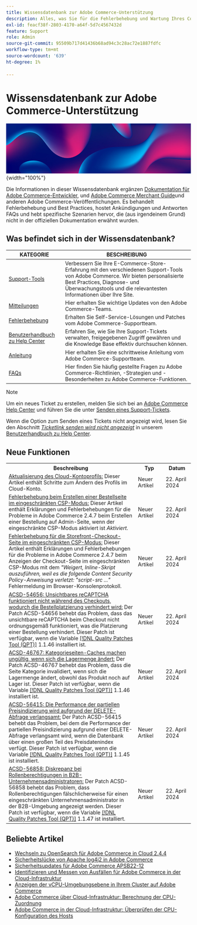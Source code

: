 ```yaml
---
title: Wissensdatenbank zur Adobe Commerce-Unterstützung
description: Alles, was Sie für die Fehlerbehebung und Wartung Ihres Commerce-Stores benötigen.
exl-id: feacf38f-2803-4170-a64f-5d7c4567432d
feature: Support
role: Admin
source-git-commit: 95509b717d41436b68ad94c3c28ac72e1887fdfc
workflow-type: tm+mt
source-wordcount: '639'
ht-degree: 1%

---
```


# Wissensdatenbank zur Adobe Commerce-Unterstützung

![Knowledge Base-Homepage](../help/assets/knowledge-base-home-page-cover.jpg){width="100%"}

Die Informationen in dieser Wissensdatenbank ergänzen [Dokumentation für Adobe Commerce-Entwickler](https://developer.adobe.com/commerce/docs), und [Adobe Commerce Merchant Guide](https://experienceleague.adobe.com/docs/commerce-admin/user-guides/home.html)und anderen Adobe Commerce-Veröffentlichungen. Es behandelt Fehlerbehebung und Best Practices, hostet Ankündigungen und Antworten FAQs und hebt spezifische Szenarien hervor, die (aus irgendeinem Grund) nicht in der offiziellen Dokumentation erwähnt wurden.

## Was befindet sich in der Wissensdatenbank?

| KATEGORIE | BESCHREIBUNG |
| --- | --- |
| [Support-Tools](/help/support-tools/overview.md) | Verbessern Sie Ihre E-Commerce-Store-Erfahrung mit den verschiedenen Support-Tools von Adobe Commerce. Wir bieten personalisierte Best Practices, Diagnose- und Überwachungstools und die relevantesten Informationen über Ihre Site. |
| [Mitteilungen](/help/announcements/overview.md) | Hier erhalten Sie wichtige Updates von den Adobe Commerce-Teams. |
| [Fehlerbehebung](/help/troubleshooting/overview.md) | Erhalten Sie Self-Service-Lösungen und Patches vom Adobe Commerce-Supportteam. |
| [Benutzerhandbuch zu Help Center](/help/help-center-guide/help-center/magento-help-center-user-guide.md) | Erfahren Sie, wie Sie Ihre Support-Tickets verwalten, freigegebenen Zugriff gewähren und die Knowledge Base effektiv durchsuchen können. |
| [Anleitung](/help/how-to/overview.md) | Hier erhalten Sie eine schrittweise Anleitung vom Adobe Commerce-Supportteam. |
| [FAQs](/help/faq/overview.md) | Hier finden Sie häufig gestellte Fragen zu Adobe Commerce-Richtlinien, -Strategien und -Besonderheiten zu Adobe Commerce-Funktionen. |

>[!NOTE]
>
>Um ein neues Ticket zu erstellen, melden Sie sich bei an [Adobe Commerce Help Center](https://support.magento.com/) und führen Sie die unter [Senden eines Support-Tickets](https://experienceleague.adobe.com/en/docs/commerce-knowledge-base/kb/help-center-guide/magento-help-center-user-guide#submit-ticket).
>
>Wenn die Option zum Senden eines Tickets nicht angezeigt wird, lesen Sie den Abschnitt *[Ticketlink senden wird nicht angezeigt](https://experienceleague.adobe.com/en/docs/commerce-knowledge-base/kb/help-center-guide/magento-help-center-user-guide#no-submit-link)* in unserem [Benutzerhandbuch zu Help Center](/help/help-center-guide/help-center/magento-help-center-user-guide.md).

## Neue Funktionen

<table style="width:100%">
  <tr>
    <th style="width:70%">Beschreibung</th>
    <th style="width:15%">Typ</th>
    <th style="width:15%">Datum</th>
  </tr>

<tr>
    <td>
    <a href = "https://experienceleague.adobe.com/en/docs/commerce-knowledge-base/kb/how-to/how-to-update-the-cloud-account-profile">Aktualisierung des Cloud-Kontoprofils:</a> Dieser Artikel enthält Schritte zum Ändern des Profils im Cloud-Konto.
    </td>
    <td>Neuer Artikel</td>
    <td>22. April 2024</td>
  </tr>

<td>
    <a href = "https://experienceleague.adobe.com/en/docs/commerce-knowledge-base/kb/troubleshooting/payments/admin-create-order-page-in-csp-restricted-mode">Fehlerbehebung beim Erstellen einer Bestellseite im eingeschränkten CSP-Modus:</a> Dieser Artikel enthält Erklärungen und Fehlerbehebungen für die Probleme in Adobe Commerce 2.4.7 beim Erstellen einer Bestellung auf Admin-Seite, wenn der eingeschränkte CSP-Modus aktiviert ist <em>Aktiviert</em>.  
    </td>
    <td>Neuer Artikel</td>
    <td>22. April 2024</td>
  </tr>

<tr>
    <td>
    <a href="https://experienceleague.adobe.com/en/docs/commerce-knowledge-base/kb/troubleshooting/payments/storefront-checkout-page-in-csp-restricted-mode">Fehlerbehebung für die Storefront-Checkout-Seite im eingeschränkten CSP-Modus:</a> Dieser Artikel enthält Erklärungen und Fehlerbehebungen für die Probleme in Adobe Commerce 2.4.7 beim Anzeigen der Checkout-Seite im eingeschränkten CSP-Modus mit dem <em>"Weigert, Inline-Skript auszuführen, weil es die folgende Content Security Policy-Anweisung verletzt: "script-src ..."</em> Fehlermeldung im Browser-Konsolenprotokoll. 
    </td>
    <td>Neuer Artikel </td>
    <td>22. April 2024</td>
 </tr>

<tr>
    <td>
    <a href="https://experienceleague.adobe.com/en/docs/commerce-knowledge-base/kb/support-tools/patches/v1-1-46/acsd-54656-invisible-recaptcha-fails-during-checkout-preventing-order-placement">ACSD-54656: Unsichtbares reCAPTCHA funktioniert nicht während des Checkouts, wodurch die Bestellplatzierung verhindert wird:</a> Der Patch ACSD-54656 behebt das Problem, dass das unsichtbare reCAPTCHA beim Checkout nicht ordnungsgemäß funktioniert, was die Platzierung einer Bestellung verhindert. Dieser Patch ist verfügbar, wenn die Variable <a href="https://experienceleague.adobe.com/docs/commerce-knowledge-base/kb/announcements/commerce-announcements/magento-quality-patches-released-new-tool-to-self-serve-quality-patches.html">[!DNL Quality Patches Tool (QPT)]</a> 1.1.46 installiert ist. 
    </td>
    <td>Neuer Artikel </td>
    <td>22. April 2024</td>
 </tr>

<tr>
    <td>
    <a href="https://experienceleague.adobe.com/en/docs/commerce-knowledge-base/kb/support-tools/patches/v1-1-46/acsd-46767-category-page-caches-invalidate-when-the-stock-quantity-changes">ACSD-46767: Kategorieseiten-Caches machen ungültig, wenn sich die Lagermenge ändert:</a> Der Patch ACSD-46767 behebt das Problem, dass die Seite Kategorie invalidiert, wenn sich die Lagermenge ändert, obwohl das Produkt noch auf Lager ist. Dieser Patch ist verfügbar, wenn die Variable <a href="https://experienceleague.adobe.com/docs/commerce-knowledge-base/kb/announcements/commerce-announcements/magento-quality-patches-released-new-tool-to-self-serve-quality-patches.html">[!DNL Quality Patches Tool (QPT)]</a> 1.1.46 installiert ist.  
    </td>
    <td>Neuer Artikel </td>
    <td>22. April 2024</td>
 </tr>

<tr>
    <td>
    <a href="https://experienceleague.adobe.com/en/docs/commerce-knowledge-base/kb/support-tools/patches/v1-1-45/acsd-56415-performance-of-partial-price-indexing-is-slowed-down-due-to-a-delete-query">ACSD-56415: Die Performance der partiellen Preisindizierung wird aufgrund der DELETE-Abfrage verlangsamt:</a> Der Patch ACSD-56415 behebt das Problem, bei dem die Performance der partiellen Preisindizierung aufgrund einer DELETE-Abfrage verlangsamt wird, wenn die Datenbank über einen großen Teil des Preisdatenindex verfügt. Dieser Patch ist verfügbar, wenn die Variable <a href="https://experienceleague.adobe.com/docs/commerce-knowledge-base/kb/announcements/commerce-announcements/magento-quality-patches-released-new-tool-to-self-serve-quality-patches.html">[!DNL Quality Patches Tool (QPT)]</a> 1.1.45 ist installiert.  
    </td>
    <td>Neuer Artikel </td>
    <td>22. April 2024</td>
 </tr>

<tr>
    <td>
    <a href="https://experienceleague.adobe.com/en/docs/commerce-knowledge-base/kb/support-tools/patches/v1-1-47/acsd-56858-role-permissions-display-issue-in-b2b-company-admin-panel">ACSD-56858: Diskrepanz bei Rollenberechtigungen in B2B-Unternehmensadministratoren:</a> Der Patch ACSD-56858 behebt das Problem, dass Rollenberechtigungen fälschlicherweise für einen eingeschränkten Unternehmensadministrator in der B2B-Umgebung angezeigt werden. Dieser Patch ist verfügbar, wenn die Variable <a href="https://experienceleague.adobe.com/docs/commerce-knowledge-base/kb/announcements/commerce-announcements/magento-quality-patches-released-new-tool-to-self-serve-quality-patches.html">[!DNL Quality Patches Tool (QPT)]</a> 1.1.47 ist installiert. 
    </td>
    <td>Neuer Artikel </td>
    <td>22. April 2024</td>
 </tr>
</table>

## Beliebte Artikel

* [Wechseln zu OpenSearch für Adobe Commerce in Cloud 2.4.4](/help/announcements/adobe-commerce-announcements/switching-to-opensearch-for-adobe-commerce-on-cloud-2-4-4.md)
* [Sicherheitslücke von Apache log4j2 in Adobe Commerce](/help/announcements/adobe-commerce-announcements/apache-log4j2-adobe-commerce.md)
* [Sicherheitsupdates für Adobe Commerce APSB22-12](/help/troubleshooting/known-issues-patches-attached/0-day-vulnerability-patch.md)
* [Identifizieren und Messen von Ausfällen für Adobe Commerce in der Cloud-Infrastruktur](/help/how-to/general/how-to-identify-outages.md)
* [Anzeigen der vCPU-Umgebungsebene in Ihrem Cluster auf Adobe Commerce](/help/how-to/general/check-vcpu-using-observation-for-adobe-commerce.md)
* [Adobe Commerce über Cloud-Infrastruktur: Berechnung der CPU-Zuordnung](/help/how-to/general/magento-commerce-cloud-cpu-allocation-calculation.md)
* [Adobe Commerce in der Cloud-Infrastruktur: Überprüfen der CPU-Konfiguration des Hosts](/help/how-to/general/magento-commerce-cloud-check-hosts-cpu-configuration.md)
